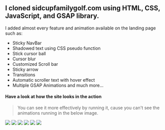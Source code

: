 <h2>I cloned sidcupfamilygolf.com using HTML, CSS, JavaScript, and GSAP library.</h2>

<p> I added almost every feature and animation available on the landing page such as:</p>

<ul>
<li>Sticky NavBar</li>
<li>Shadowed text using CSS pseudo function</li>
<li>Stick cursor ball</li>
<li>Cursor blur</li>
<li>Customized Scroll bar</li>
<li>Sticky arrow</li>
<li>Transitions</li>
<li>Automatic scroller text with hover effect</li>
<li>Multiple GSAP Animations and much more...</li>
</ul>

<h4>Have a look at how the site looks in the action</h4>
<blockquote>You can see it more effectively by running it, cause you can't see the animations running in the below image.</blockquote>
<img src="https://github.com/iamalimehdii/sidcup_clone_/assets/64764225/e8aaa8db-99b7-459c-a57a-aa9b122fec8c">
<img src="https://github.com/iamalimehdii/sidcup_clone_/assets/64764225/586ba8f5-100e-4b06-aa73-db52e87b3dac">
<img src="https://github.com/iamalimehdii/sidcup_clone_/assets/64764225/a5c121f1-aeed-44d6-a211-fb1e36d7d976">
<img src="https://github.com/iamalimehdii/sidcup_clone_/assets/64764225/d484071c-5408-4753-8bd1-daed1c4bf040">
<img src="https://github.com/iamalimehdii/sidcup_clone_/assets/64764225/97177495-1595-4cc1-8077-08cfc3ddd040">
<img src="https://github.com/iamalimehdii/sidcup_clone_/assets/64764225/3d02435f-8b97-436a-8dce-60c9c60bada6">






